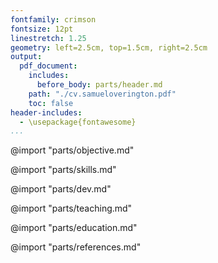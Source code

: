 ```yaml
---
fontfamily: crimson
fontsize: 12pt
linestretch: 1.25
geometry: left=2.5cm, top=1.5cm, right=2.5cm
output:
  pdf_document:
    includes:
      before_body: parts/header.md
    path: "./cv.samueloverington.pdf"
    toc: false
header-includes:
  - \usepackage{fontawesome}
...
```


@import "parts/objective.md"

@import "parts/skills.md"

@import "parts/dev.md"

@import "parts/teaching.md"

@import "parts/education.md"
<!-- Academic references -->
@import "parts/references.md"
